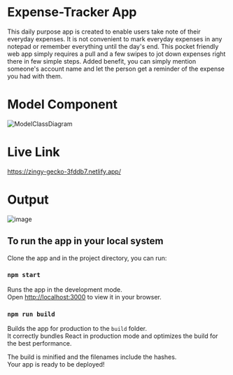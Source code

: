 # Expense-Tracker App

This daily purpose app is created to enable users take note of their everyday expenses. It is not convenient to mark everyday expenses in any notepad or remember everything until the day's end. This pocket friendly web app simply requires a pull and a few swipes to jot down expenses right there in few simple steps. Added benefit, you can simply mention someone's account name and let the person get a reminder of the expense you had with them. 
# Model Component
![ModelClassDiagram](https://user-images.githubusercontent.com/81516480/208097735-41ca7c0a-6e26-47c2-a3e2-cb66d07e2fd4.png)
# Live Link
https://zingy-gecko-3fddb7.netlify.app/
# Output
![image](https://user-images.githubusercontent.com/81516480/208097609-91e4dab7-97f6-40f7-8287-83de8d280d9d.png)

## To run the app in your local system

Clone the app and in the project directory, you can run:

### `npm start`

Runs the app in the development mode.\
Open [http://localhost:3000](http://localhost:3000) to view it in your browser.


### `npm run build`

Builds the app for production to the `build` folder.\
It correctly bundles React in production mode and optimizes the build for the best performance.

The build is minified and the filenames include the hashes.\
Your app is ready to be deployed!
